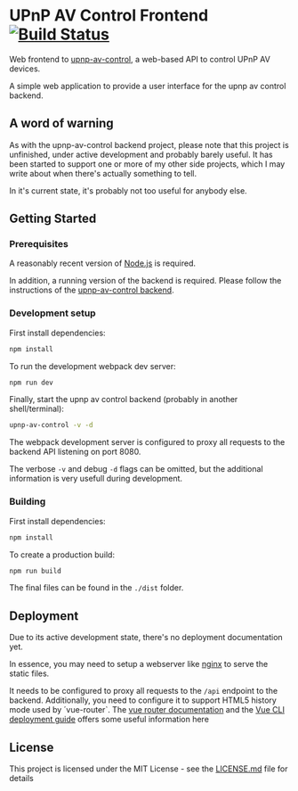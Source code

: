 UPnP AV Control Frontend
[![Build Status](https://travis-ci.com/mikedevnull/upnp-av-control-frontend.svg?branch=master)](https://travis-ci.org/mikedevnull/upnp-av-control-frontend)
====

Web frontend to [upnp-av-control](https://github.com/mikedevnull/upnp-av-control), a web-based API to control UPnP AV devices.

A simple web application to provide a user interface for the upnp av control backend.

## A word of warning

As with the upnp-av-control backend project, please note that this project is unfinished, under active development and probably barely useful. It has been started to support one or more of my other side projects, which I may write about when there's actually something to tell.

In it's current state, it's probably not too useful for anybody else.

## Getting Started

### Prerequisites
A reasonably recent version of [Node.js](https://nodejs.org) is required.

In addition, a running version of the backend is required.
Please follow the instructions of the [upnp-av-control backend](https://github.com/mikedevnull/upnp-av-control). 

### Development setup

First install dependencies:

```sh
npm install
```

To run the development webpack dev server:

```sh
npm run dev
```

Finally, start the upnp av control backend (probably in another shell/terminal):

```sh
upnp-av-control -v -d
```

The webpack development server is configured to proxy all requests to the backend API listening on port 8080.

The verbose `-v` and debug `-d` flags can be omitted, but the additional information is very usefull during development.


### Building 

First install dependencies:

```sh
npm install
```

To create a production build:

```sh
npm run build
```

The final files can be found in the `./dist` folder.


## Deployment

Due to its active development state, there's no deployment documentation yet.

In essence, you may need to setup a webserver like [nginx](http://www.nginx.com) to serve the static files.

It needs to be configured to proxy all requests to the `/api` endpoint to the backend.
Additionally, you need to configure it to support HTML5 history mode used by ´vue-router`.
The [vue router documentation](https://router.vuejs.org/guide/essentials/history-mode.html) and the [Vue CLI deployment guide](https://cli.vuejs.org/guide/deployment.html) offers some useful information here


## License

This project is licensed under the MIT License - see the [LICENSE.md](LICENSE.md) file for details
